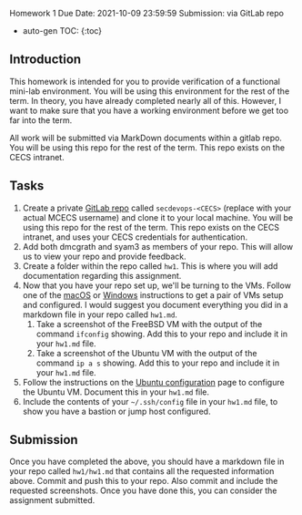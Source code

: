 Homework 1
Due Date: 2021-10-09 23:59:59
Submission: via GitLab repo

* auto-gen TOC:
{:toc}

## Introduction

This homework is intended for you to provide verification of a functional mini-lab environment. You will be using this environment for the rest of the term. In theory, you have already completed nearly all of this. However, I want to make sure that you have a working environment before we get too far into the term.

All work will be submitted via MarkDown documents within a gitlab repo. You will be using this repo for the rest of the term. This repo exists on the CECS intranet.

## Tasks

1. Create a private [GitLab repo](https://gitlab.cecs.pdx.edu/) called `secdevops-<CECS>` (replace <CECS> with your actual MCECS username) and clone it to your local machine. You will be using this repo for the rest of the term. This repo exists on the CECS intranet, and uses your CECS credentials for authentication.
1. Add both dmcgrath and syam3 as members of your repo. This will allow us to view your repo and provide feedback.
1. Create a folder within the repo called `hw1`. This is where you will add documentation regarding this assignment.
1. Now that you have your repo set up, we'll be turning to the VMs. Follow one of the [macOS](../vms_on_macos.md) or [Windows](../hyper-v.md) instructions to get a pair of VMs setup and configured. I would suggest you document everything you did in a markdown file in your repo called `hw1.md`.
   1. Take a screenshot of the FreeBSD VM with the output of the command `ifconfig` showing. Add this to your repo and include it in your `hw1.md` file.
   1. Take a screenshot of the Ubuntu VM with the output of the command `ip a s` showing. Add this to your repo and include it in your `hw1.md` file.
1. Follow the instructions on the [Ubuntu configuration](../ubuntu.md) page to configure the Ubuntu VM. Document this in your `hw1.md` file.
1. Include the contents of your `~/.ssh/config` file in your `hw1.md` file, to show you have a bastion or jump host configured.

## Submission

Once you have completed the above, you should have a markdown file in your repo called `hw1/hw1.md` that contains all the requested information above. Commit and push this to your repo. Also commit and include the requested screenshots. Once you have done this, you can consider the assignment submitted.
